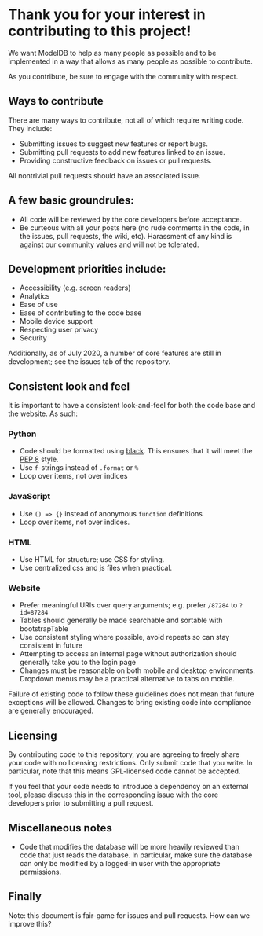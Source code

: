 # Thank you for your interest in contributing to this project!
We want ModelDB to help as many people as possible and to be implemented in a way that allows as many
people as possible to contribute.

As you contribute, be sure to engage with the community with respect.

## Ways to contribute
There are many ways to contribute, not all of which require writing code. They include:
- Submitting issues to suggest new features or report bugs.
- Submitting pull requests to add new features linked to an issue.
- Providing constructive feedback on issues or pull requests.

All nontrivial pull requests should have an associated issue.

## A few basic groundrules:
- All code will be reviewed by the core developers before acceptance.
- Be curteous with all your posts here (no rude comments in the code, in the issues, pull requests, the wiki, etc).
  Harassment of any kind is against our community values and will not be tolerated.

## Development priorities include:
- Accessibility (e.g. screen readers)
- Analytics
- Ease of use
- Ease of contributing to the code base
- Mobile device support
- Respecting user privacy
- Security

Additionally, as of July 2020, a number of core features are still in development; see the issues tab of the repository.

## Consistent look and feel
It is important to have a consistent look-and-feel for both the code base and the website. As such:
### Python
- Code should be formatted using [black](https://github.com/psf/black). This ensures that it will meet the 
  [PEP 8](https://www.python.org/dev/peps/pep-0008/) style.
- Use `f`-strings instead of `.format` or `%`
- Loop over items, not over indices
### JavaScript
- Use `() => {}` instead of anonymous `function` definitions
- Loop over items, not over indices.
### HTML
- Use HTML for structure; use CSS for styling.
- Use centralized css and js files when practical.
### Website
- Prefer meaningful URIs over query arguments; e.g. prefer `/87284` to `?id=87284`
- Tables should generally be made searchable and sortable with bootstrapTable
- Use consistent styling where possible, avoid repeats so can stay consistent in future
- Attempting to access an internal page without authorization should generally take you to the login page
- Changes must be reasonable on both mobile and desktop environments. Dropdown menus may be a practical alternative to tabs on mobile.


Failure of existing code to follow these guidelines does not mean that future exceptions will be allowed. 
Changes to bring existing code into compliance are generally encouraged.

## Licensing
By contributing code to this repository, you are agreeing to freely share your code with no licensing restrictions.
Only submit code that you write.
In particular, note that this means GPL-licensed code cannot be accepted.

If you feel that your code needs to introduce a dependency on an external tool, please discuss this in the
corresponding issue with the core developers prior to submitting a pull request.

## Miscellaneous notes
- Code that modifies the database will be more heavily reviewed than code that just reads the database. In particular, make sure the database can only be modified by a logged-in user with the appropriate permissions.

## Finally

Note: this document is fair-game for issues and pull requests. How can we improve this?

